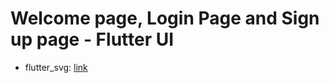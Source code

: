 # Welcome page, Login Page and Sign up page - Flutter UI





- flutter_svg: [link](https://pub.dev/packages/flutter_svg)



